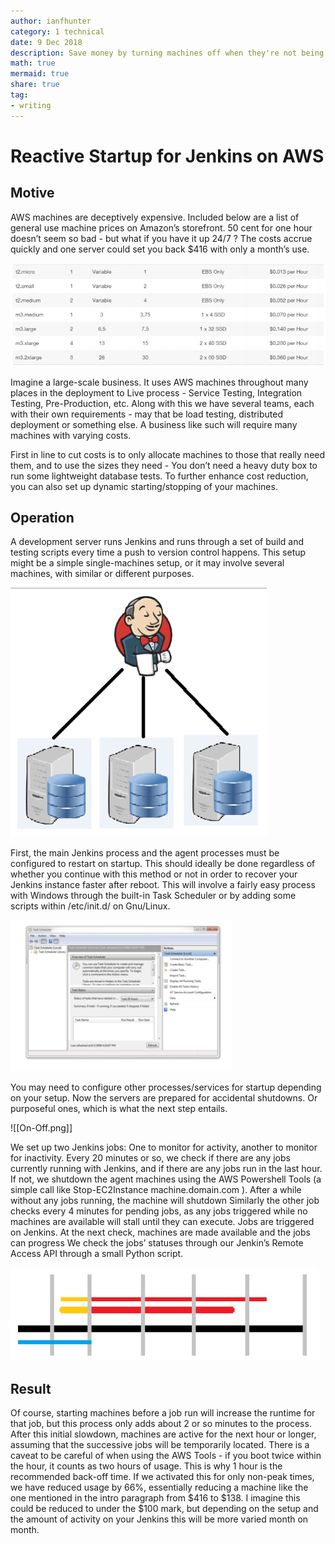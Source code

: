 ```yaml
---
author: ianfhunter
category: 1 technical
date: 9 Dec 2018
description: Save money by turning machines off when they're not being used
math: true
mermaid: true
share: true
tag:
- writing
---
```


# Reactive Startup for Jenkins on AWS

## Motive

AWS machines are deceptively expensive. Included below are a list of general use machine prices on Amazon’s storefront. 50 cent for one hour doesn’t seem so bad - but what if you have it up 24/7 ? The costs accrue quickly and one server could set you back $416 with only a month’s use.

<img src='/assets/img/notes/Price_Tiers.png' />

Imagine a large-scale business. It uses AWS machines throughout many places in the deployment to Live process - Service Testing, Integration Testing, Pre-Production, etc. Along with this we have several teams, each with their own requirements - may that be load testing, distributed deployment or something else. A business like such will require many machines with varying costs.

First in line to cut costs is to only allocate machines to those that really need them, and to use the sizes they need - You don’t need a heavy duty box to run some lightweight database tests. To further enhance cost reduction, you can also set up dynamic starting/stopping of your machines.

## Operation

A development server runs Jenkins and runs through a set of build and testing scripts every time a push to version control happens. This setup might be a simple single-machines setup, or it may involve several machines, with similar or different purposes.

<img src='/assets/img/notes/Master_Slave_Setup.png' />

First, the main Jenkins process and the agent processes must be configured to restart on startup. This should ideally be done regardless of whether you continue with this method or not in order to recover your Jenkins instance faster after reboot. This will involve a fairly easy process with Windows through the built-in Task Scheduler or by adding some scripts within /etc/init.d/ on Gnu/Linux.

<img src='/assets/img/notes/Task_Scheduler_Screenshot.png' />

You may need to configure other processes/services for startup depending on your setup. Now the servers are prepared for accidental shutdowns. Or purposeful ones, which is what the next step entails.

![[On-Off.png]]

We set up two Jenkins jobs: One to monitor for activity, another to monitor for inactivity. Every 20 minutes or so, we check if there are any jobs currently running with Jenkins, and if there are any jobs run in the last hour. If not, we shutdown the agent machines using the AWS Powershell Tools (a simple call like Stop-EC2Instance machine.domain.com ). After a while without any jobs running, the machine will shutdown Similarly the other job checks every 4 minutes for pending jobs, as any jobs triggered while no machines are available will stall until they can execute. Jobs are triggered on Jenkins. At the next check, machines are made available and the jobs can progress We check the jobs’ statuses through our Jenkin’s Remote Access API through a small Python script.

<img src='/assets/img/notes/Zoomed_Out.png' />

## Result

Of course, starting machines before a job run will increase the runtime for that job, but this process only adds about 2 or so minutes to the process. After this initial slowdown, machines are active for the next hour or longer, assuming that the successive jobs will be temporarily located. There is a caveat to be careful of when using the AWS Tools - if you boot twice within the hour, it counts as two hours of usage. This is why 1 hour is the recommended back-off time. If we activated this for only non-peak times, we have reduced usage by 66%, essentially reducing a machine like the one mentioned in the intro paragraph from $416 to $138. I imagine this could be reduced to under the $100 mark, but depending on the setup and the amount of activity on your Jenkins this will be more varied month on month.